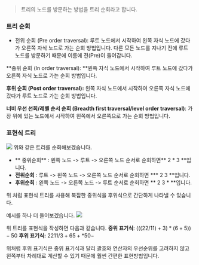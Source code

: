 > 트리의 노드를 방문하는 방법을 트리 순회라고 합니다.

### 트리 순회

- 전위 순회 (Pre order traversal): 루트 노드에서 시작하여 왼쪽 자식 노드에 갔다가 오른쪽 자식 노드로 가는 순회 방법입니다. 다른 모든 노드를 지나기 전에 루트 노드를 방문하기 때문에 이름에 전(Pre)이 들어갑니다.



**중위 순회 (In order traversal): **왼쪽 자식 노드에서 시작하여 루트 노드에 갔다가 오른쪽 자식 노드로 가는 순회 방법입니다.



**후위 순회 (Post order traversal):** 왼쪽 자식 노드에서 시작하여 오른쪽 자식 노드에 갔다가 루트 노드로 가는 순회 방법입니다.



**너비 우선 선회/레벨 순서 순회 (Breadth first traversal/level order traversal)**: 가장 위에 있는 노드에서 시작하여 왼쪽에서 오른쪽으로 가는 순회 방법입니다.


### 표현식 트리
![](https://images.velog.io/images/nnoshel/post/cfb3f6c1-60db-40d2-a73a-d66216a20c2e/image.png)
위와 같은 트리를 순회해보겠습니다.

- ** 중위순회** : 왼쪽 노드 -> 루트 -> 오른쪽 노드 순서로 순회하면** 2 * 3 **입니다. 
- **전위순회** : 루트 -> 왼쪽 노드 -> 오른쪽 노드 순서로 순회하면 **\* 2 3 **입니다. 
- **후위순회** : 왼쪽 노드 -> 오른쪽 노드 -> 루트 순서로 순회하면 ** 2 3 \* **입니다. 

위 처럼 표현식 트리를 사용해 복잡한 중위식을 후위식으로 간단하게 나타낼 수 있습니다. 

예시를 하나 더 들어보겠습니다. 
![](https://images.velog.io/images/nnoshel/post/4043cbce-fcb0-4ea9-bdab-6728ba847935/image.png)

위 트리를 표현식을 작성하면 다음과 같습니다. 
**중위 표기식**: $(((22 / 11) + 3) * (6 + 5)) - 50$
**후위 표기식:** $22 11 / 3 + 6 5 + * 50 -$

위처럼 후위 표기식은 중위 표기식과 달리 괄호와 연산자의 우선순위를 고려하지 않고 왼쪽부터 차례대로 계산할 수 있기 때문에 훨씬 간편한 표현방법입니다. 
